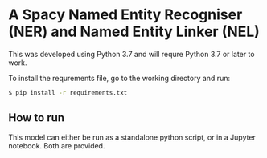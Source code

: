 # A Spacy Named Entity Recogniser (NER) and Named Entity Linker (NEL)

This was developed using Python 3.7 and will requre Python 3.7 or later to work.

To install the requrements file, go to the working directory and run:

```sh
$ pip install -r requirements.txt
```

## How to run

This model can either be run as a standalone python script, or in a Jupyter notebook. Both are provided. 

